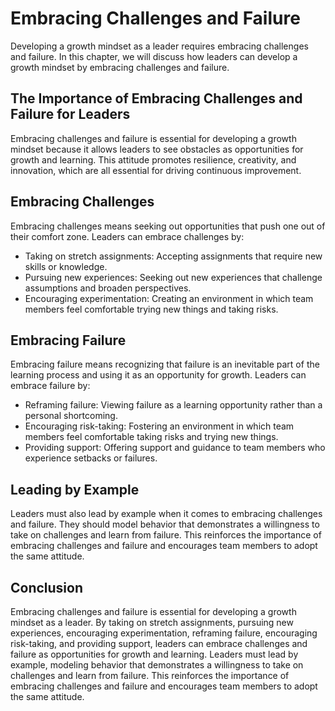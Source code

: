 Embracing Challenges and Failure
====================================================================================

Developing a growth mindset as a leader requires embracing challenges and failure. In this chapter, we will discuss how leaders can develop a growth mindset by embracing challenges and failure.

The Importance of Embracing Challenges and Failure for Leaders
--------------------------------------------------------------

Embracing challenges and failure is essential for developing a growth mindset because it allows leaders to see obstacles as opportunities for growth and learning. This attitude promotes resilience, creativity, and innovation, which are all essential for driving continuous improvement.

Embracing Challenges
--------------------

Embracing challenges means seeking out opportunities that push one out of their comfort zone. Leaders can embrace challenges by:

* Taking on stretch assignments: Accepting assignments that require new skills or knowledge.
* Pursuing new experiences: Seeking out new experiences that challenge assumptions and broaden perspectives.
* Encouraging experimentation: Creating an environment in which team members feel comfortable trying new things and taking risks.

Embracing Failure
-----------------

Embracing failure means recognizing that failure is an inevitable part of the learning process and using it as an opportunity for growth. Leaders can embrace failure by:

* Reframing failure: Viewing failure as a learning opportunity rather than a personal shortcoming.
* Encouraging risk-taking: Fostering an environment in which team members feel comfortable taking risks and trying new things.
* Providing support: Offering support and guidance to team members who experience setbacks or failures.

Leading by Example
------------------

Leaders must also lead by example when it comes to embracing challenges and failure. They should model behavior that demonstrates a willingness to take on challenges and learn from failure. This reinforces the importance of embracing challenges and failure and encourages team members to adopt the same attitude.

Conclusion
----------

Embracing challenges and failure is essential for developing a growth mindset as a leader. By taking on stretch assignments, pursuing new experiences, encouraging experimentation, reframing failure, encouraging risk-taking, and providing support, leaders can embrace challenges and failure as opportunities for growth and learning. Leaders must lead by example, modeling behavior that demonstrates a willingness to take on challenges and learn from failure. This reinforces the importance of embracing challenges and failure and encourages team members to adopt the same attitude.


